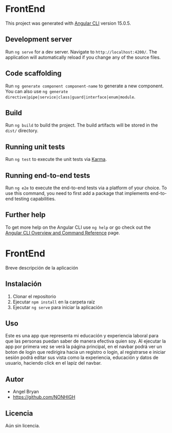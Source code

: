 # FrontEnd

This project was generated with [Angular CLI](https://github.com/angular/angular-cli) version 15.0.5.

## Development server

Run `ng serve` for a dev server. Navigate to `http://localhost:4200/`. The application will automatically reload if you change any of the source files.

## Code scaffolding

Run `ng generate component component-name` to generate a new component. You can also use `ng generate directive|pipe|service|class|guard|interface|enum|module`.

## Build

Run `ng build` to build the project. The build artifacts will be stored in the `dist/` directory.

## Running unit tests

Run `ng test` to execute the unit tests via [Karma](https://karma-runner.github.io).

## Running end-to-end tests

Run `ng e2e` to execute the end-to-end tests via a platform of your choice. To use this command, you need to first add a package that implements end-to-end testing capabilities.

## Further help

To get more help on the Angular CLI use `ng help` or go check out the [Angular CLI Overview and Command Reference](https://angular.io/cli) page.

# FrontEnd

Breve descripción de la aplicación

## Instalación

1. Clonar el repositorio
2. Ejecutar `npm install` en la carpeta raíz
3. Ejecutar `ng serve` para iniciar la aplicación

## Uso

Este es una app que representa mi educación y experiencia laboral para que las personas puedan saber de manera efectiva quien soy.
Al ejecutar la app por primera vez se verá la página principal, en el navbar podrá ver un boton de login que redirigira hacia un registro o login, al registrarse e iniciar sesión podrá editar sus vista como la experiencia, educación y datos de usuario, haciendo click en el lapíz del navbar.


## Autor

- Angel Bryan
- https://github.com/NONHIGH

## Licencia

Aún sin licencia.
